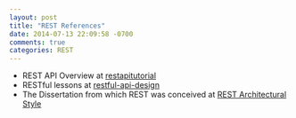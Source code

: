 ```yaml
---
layout: post
title: "REST References"
date: 2014-07-13 22:09:58 -0700
comments: true
categories: REST
---
```

[1]: [http://www.restapitutorial.com]
[2]: [http://restful-api-design.readthedocs.org/en/latest/]
[3]: [http://www.ics.uci.edu/~fielding/pubs/dissertation/rest_arch_style.htm]
* REST API Overview at [restapitutorial][1]
* RESTful lessons at [restful-api-design][2]
* The Dissertation from which REST was conceived at [REST Architectural Style][3]